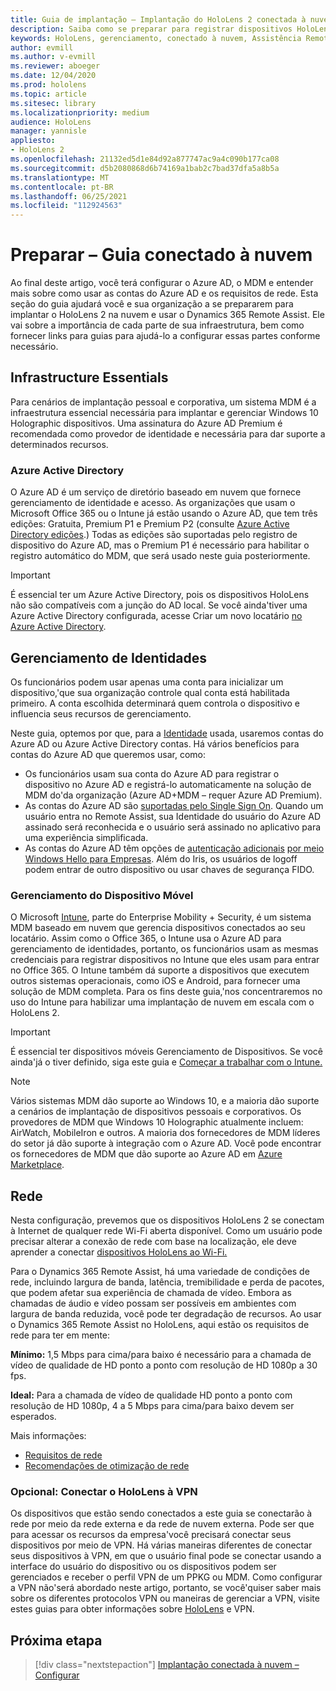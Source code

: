 ```yaml
---
title: Guia de implantação – Implantação do HoloLens 2 conectada à nuvem em escala com o Remote Assist – Preparar
description: Saiba como se preparar para registrar dispositivos HoloLens em uma rede conectada à nuvem usando o Azure Active Directory e o gerenciamento de identidades.
keywords: HoloLens, gerenciamento, conectado à nuvem, Assistência Remota, AAD, Azure AD, MDM, Dispositivos móveis Gerenciamento de Dispositivos
author: evmill
ms.author: v-evmill
ms.reviewer: aboeger
ms.date: 12/04/2020
ms.prod: hololens
ms.topic: article
ms.sitesec: library
ms.localizationpriority: medium
audience: HoloLens
manager: yannisle
appliesto:
- HoloLens 2
ms.openlocfilehash: 21132ed5d1e84d92a877747ac9a4c090b177ca08
ms.sourcegitcommit: d5b2080868d6b74169a1bab2c7bad37dfa5a8b5a
ms.translationtype: MT
ms.contentlocale: pt-BR
ms.lasthandoff: 06/25/2021
ms.locfileid: "112924563"
---
```

# <a name="prepare---cloud-connected-guide"></a>Preparar – Guia conectado à nuvem

Ao final deste artigo, você terá configurar o Azure AD, o MDM e entender mais sobre como usar as contas do Azure AD e os requisitos de rede. Esta seção do guia ajudará você e sua organização a se prepararem para implantar o HoloLens 2 na nuvem e usar o Dynamics 365 Remote Assist. Ele vai sobre a importância de cada parte de sua infraestrutura, bem como fornecer links para guias para ajudá-lo a configurar essas partes conforme necessário.

## <a name="infrastructure-essentials"></a>Infrastructure Essentials

Para cenários de implantação pessoal e corporativa, um sistema MDM é a infraestrutura essencial necessária para implantar e gerenciar Windows 10 Holographic dispositivos. Uma assinatura do Azure AD Premium é recomendada como provedor de identidade e necessária para dar suporte a determinados recursos.

### <a name="azure-active-directory"></a>Azure Active Directory

O Azure AD é um serviço de diretório baseado em nuvem que fornece gerenciamento de identidade e acesso. As organizações que usam o Microsoft Office 365 ou o Intune já estão usando o Azure AD, que tem três edições: Gratuita, Premium P1 e Premium P2 (consulte [Azure Active Directory edições](https://azure.microsoft.com/documentation/articles/active-directory-editions).) Todas as edições são suportadas pelo registro de dispositivo do Azure AD, mas o Premium P1 é necessário para habilitar o registro automático do MDM, que será usado neste guia posteriormente.

> [!IMPORTANT]
> É essencial ter um Azure Active Directory, pois os dispositivos HoloLens não são compatíveis com a junção do AD local. Se você ainda&#39;tiver uma Azure Active Directory configurada, acesse Criar um novo locatário [no Azure Active Directory](https://docs.microsoft.com/azure/active-directory/fundamentals/active-directory-access-create-new-tenant).

## <a name="identity-management"></a>Gerenciamento de Identidades

Os funcionários podem usar apenas uma conta para inicializar um dispositivo,&#39;que sua organização controle qual conta está habilitada primeiro. A conta escolhida determinará quem controla o dispositivo e influencia seus recursos de gerenciamento.

Neste guia, optemos por que, para a [Identidade](https://docs.microsoft.com/hololens/hololens-identity) usada, usaremos contas do Azure AD ou Azure Active Directory contas. Há vários benefícios para contas do Azure AD que queremos usar, como:

- Os funcionários usam sua conta do Azure AD para registrar o dispositivo no Azure AD e registrá-lo automaticamente na solução de MDM do&#39;da organização (Azure AD+MDM – requer Azure AD Premium).
- As contas do Azure AD são [suportadas pelo Single Sign On](https://docs.microsoft.com/azure/active-directory/manage-apps/what-is-single-sign-on). Quando um usuário entra no Remote Assist, sua Identidade do usuário do Azure AD assinado será reconhecida e o usuário será assinado no aplicativo para uma experiência simplificada.
- As contas do Azure AD têm opções de [autenticação adicionais](https://docs.microsoft.com/hololens/hololens-identity) [por meio Windows Hello para Empresas](https://docs.microsoft.com/windows/security/identity-protection/hello-for-business/hello-identity-verification). Além do Iris, os usuários de logoff podem entrar de outro dispositivo ou usar chaves de segurança FIDO.

### <a name="mobile-device-management"></a>Gerenciamento do Dispositivo Móvel

O Microsoft [Intune](https://docs.microsoft.com/mem/intune/fundamentals/what-is-intune), parte do Enterprise Mobility + Security, é um sistema MDM baseado em nuvem que gerencia dispositivos conectados ao seu locatário. Assim como o Office 365, o Intune usa o Azure AD para gerenciamento de identidades, portanto, os funcionários usam as mesmas credenciais para registrar dispositivos no Intune que eles usam para entrar no Office 365. O Intune também dá suporte a dispositivos que executem outros sistemas operacionais, como iOS e Android, para fornecer uma solução de MDM completa. Para os fins deste guia,&#39;nos concentraremos no uso do Intune para habilizar uma implantação de nuvem em escala com o HoloLens 2.

> [!IMPORTANT]
> É essencial ter dispositivos móveis Gerenciamento de Dispositivos. Se você ainda&#39;já o tiver definido, siga este guia e [Começar a trabalhar com o Intune.](https://docs.microsoft.com/mem/intune/fundamentals/free-trial-sign-up)

> [!NOTE]
> Vários sistemas MDM dão suporte ao Windows 10, e a maioria dão suporte a cenários de implantação de dispositivos pessoais e corporativos. Os provedores de MDM que Windows 10 Holographic atualmente incluem: AirWatch, MobileIron e outros. A maioria dos fornecedores de MDM líderes do setor já dão suporte à integração com o Azure AD. Você pode encontrar os fornecedores de MDM que dão suporte ao Azure AD em [Azure Marketplace](https://azure.microsoft.com/marketplace/).

## <a name="network"></a>Rede

Nesta configuração, prevemos que os dispositivos HoloLens 2 se conectam à Internet de qualquer rede Wi-Fi aberta disponível. Como um usuário pode precisar alterar a conexão de rede com base na localização, ele deve aprender a conectar [dispositivos HoloLens ao Wi-Fi.](https://docs.microsoft.com/hololens/hololens-network)

Para o Dynamics 365 Remote Assist, há uma variedade de condições de rede, incluindo largura de banda, latência, tremibilidade e perda de pacotes, que podem afetar sua experiência de chamada de vídeo. Embora as chamadas de áudio e vídeo possam ser possíveis em ambientes com largura de banda reduzida, você pode ter degradação de recursos. Ao usar o Dynamics 365 Remote Assist no HoloLens, aqui estão os requisitos de rede para ter em mente:

**Mínimo:** 1,5 Mbps para cima/para baixo é necessário para a chamada de vídeo de qualidade de HD ponto a ponto com resolução de HD 1080p a 30 fps.

**Ideal:** Para a chamada de vídeo de qualidade HD ponto a ponto com resolução de HD 1080p, 4 a 5 Mbps para cima/para baixo devem ser esperados.

Mais informações:

- [Requisitos de rede](https://docs.microsoft.com/dynamics365/mixed-reality/remote-assist/requirements#network-requirements)
- [Recomendações de otimização de rede](https://docs.microsoft.com/dynamics365/mixed-reality/remote-assist/requirements#dynamics-365-remote-assist-hololens)

### <a name="optional-connect-your-hololens-to-vpn"></a>Opcional: Conectar o HoloLens à VPN

Os dispositivos que estão sendo conectados a este guia se conectarão à rede por meio da rede externa e da rede de nuvem externa. Pode ser que para acessar os recursos da empresa&#39;você precisará conectar seus dispositivos por meio de VPN. Há várias maneiras diferentes de conectar seus dispositivos à VPN, em que o usuário final pode se conectar usando a interface do usuário do dispositivo ou os dispositivos podem ser gerenciados e receber o perfil VPN de um PPKG ou MDM. Como configurar a VPN não&#39;será abordado neste artigo, portanto, se você&#39;quiser saber mais sobre os diferentes protocolos VPN ou maneiras de gerenciar a VPN, visite estes guias para obter informações sobre [HoloLens](https://docs.microsoft.com/hololens/hololens-network#vpn) e VPN.

## <a name="next-step"></a>Próxima etapa

> [!div class="nextstepaction"]
> [Implantação conectada à nuvem – Configurar](hololens2-cloud-connected-configure.md)
